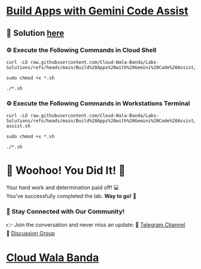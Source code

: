 # [Build Apps with Gemini Code Assist](https://www.cloudskillsboost.google/paths/19/course_templates/1166/labs/509927)

## 🔑 Solution [here](https://youtu.be/djPcgx96OBE)

### ⚙️ Execute the Following Commands in Cloud Shell

```
curl -LO raw.githubusercontent.com/Cloud-Wala-Banda/Labs-Solutions/refs/heads/main/Build%20Apps%20with%20Gemini%20Code%20Assist/shell.sh

sudo chmod +x *.sh

./*.sh
```

### ⚙️ Execute the Following Commands in Workstations Terminal

```
curl -LO raw.githubusercontent.com/Cloud-Wala-Banda/Labs-Solutions/refs/heads/main/Build%20Apps%20with%20Gemini%20Code%20Assist/code-assist.sh

sudo chmod +x *.sh

./*.sh
```


# 🎉 Woohoo! You Did It! 🎉  

Your hard work and determination paid off! 💻  
You've successfully completed the lab. **Way to go!** 🚀

### 💬 Stay Connected with Our Community!  
👉 Join the conversation and never miss an update:  📢 [Telegram Channel](https://t.me/cloudwalabanda)  
👥 [Discussion Group](https://t.me/cloudwalabandachats)  

# [Cloud Wala Banda](https://www.youtube.com/@cloudwalabanda)
